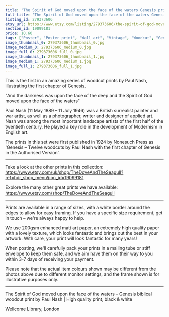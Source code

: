 ```yaml
---
title: 'The Spirit of God moved upon the face of the waters Genesis print by Paul Nash '
full-title: 'The Spirit of God moved upon the face of the waters Genesis print by Paul Nash | Genesis, Bible, woodcut, print, black & white'
listing_id: 279373606
etsy_url: https://www.etsy.com/listing/279373606/the-spirit-of-god-moved-upon-the-face-of?utm_source=site&utm_medium=api&utm_campaign=api
section_id: 19099181
price: 10.60
tags: ["Poster", "Poster print", "Wall art", "Vintage", "Woodcut", "Genesis", "Black and white", "Bible", "Paul Nash", "Engraving", "Creation", "Modern art", "High quality print"]
image_thumbnail_0: 279373606_thumbnail_0.jpg
image_medium_0: 279373606_medium_0.jpg
image_full_0: 279373606_full_0.jpg
image_thumbnail_1: 279373606_thumbnail_1.jpg
image_medium_1: 279373606_medium_1.jpg
image_full_1: 279373606_full_1.jpg
---
```

This is the first in an amazing series of woodcut prints by Paul Nash, illustrating the first chapter of Genesis.

&quot;And the darkness was upon the face of the deep and the Spirit of God moved upon the face of the waters&quot;

Paul Nash (11 May 1889 – 11 July 1946) was a British surrealist painter and war artist, as well as a photographer, writer and designer of applied art. Nash was among the most important landscape artists of the first half of the twentieth century. He played a key role in the development of Modernism in English art.

The prints in this set were first published in 1924 by Nonesuch Press as &#39;Genesis – Twelve woodcuts by Paul Nash with the first chapter of Genesis in the Authorised Version&#39;.

---

Take a look at the other prints in this collection: https://www.etsy.com/uk/shop/TheDoveAndTheSeagull?ref=hdr_shop_menu§ion_id=19099181

Explore the many other great prints we have available: https://www.etsy.com/shop/TheDoveAndTheSeagull

---

Prints are available in a range of sizes, with a white border around the edges to allow for easy framing. If you have a specific size requirement, get in touch – we&#39;re always happy to help.

We use 200gsm enhanced matt art paper, an extremely high quality paper with a lovely texture, which looks fantastic and brings out the best in your artwork. With care, your print will look fantastic for many years!

When posting, we&#39;ll carefully pack your prints in a mailing tube or stiff envelope to keep them safe, and we aim have them on their way to you within 3-7 days of receiving your payment.

Please note that the actual item colours shown may be different from the photos above due to different monitor settings, and the frame shown is for illustrative purposes only.

---

The Spirit of God moved upon the face of the waters – Genesis biblical woodcut print by Paul Nash | High quality print, black & white

Wellcome Library, London
